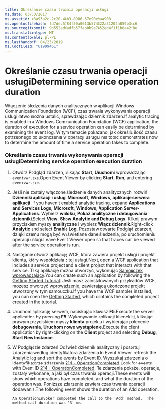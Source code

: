 ```yaml
---
title: Określanie czasu trwania operacji usługi
ms.date: 03/30/2017
ms.assetid: e8a93a2c-2c20-48b3-8986-57e90e9aa908
ms.openlocfilehash: fd7dec5784f50a0613b574822a31202a859b34c6
ms.sourcegitcommit: 9b552addadfb57fab0b9e7852ed4f1f1b8a42f8e
ms.translationtype: MT
ms.contentlocale: pl-PL
ms.lasthandoff: 04/23/2019
ms.locfileid: "61999461"
---
```

# <a name="determining-service-operation-duration"></a><span data-ttu-id="11d8e-102">Określanie czasu trwania operacji usługi</span><span class="sxs-lookup"><span data-stu-id="11d8e-102">Determining service operation duration</span></span>
<span data-ttu-id="11d8e-103">Włączenie śledzenia danych analitycznych w aplikacji Windows Communication Foundation (WCF), czas trwania wykonywania operacji usługi łatwo można ustalić, sprawdzając dziennik zdarzeń.</span><span class="sxs-lookup"><span data-stu-id="11d8e-103">If analytic tracing is enabled in a Windows Communication Foundation (WCF) application, the duration of execution for a service operation can easily be determined by examining the event log.</span></span>  <span data-ttu-id="11d8e-104">W tym temacie pokazano, jak określić ilość czasu potrzebnego do ukończenia w operacji usługi.</span><span class="sxs-lookup"><span data-stu-id="11d8e-104">This topic demonstrates how to determine the amount of time a service operation takes to complete.</span></span>  
  
### <a name="determining-service-operation-execution-duration"></a><span data-ttu-id="11d8e-105">Określanie czasu trwania wykonywania operacji usługi</span><span class="sxs-lookup"><span data-stu-id="11d8e-105">Determining service operation execution duration</span></span>  
  
1. <span data-ttu-id="11d8e-106">Otwórz Podgląd zdarzeń, klikając **Start**, **Uruchom**i wprowadzając `eventvwr.exe`.</span><span class="sxs-lookup"><span data-stu-id="11d8e-106">Open Event Viewer by clicking **Start**, **Run**, and entering `eventvwr.exe`.</span></span>  
  
2. <span data-ttu-id="11d8e-107">Jeśli nie zostały włączone śledzenie danych analitycznych, rozwiń **Dzienniki aplikacji i usług**, **Microsoft**, **Windows**, **aplikacje serwera aplikacji** .</span><span class="sxs-lookup"><span data-stu-id="11d8e-107">If you haven’t enabled analytic tracing, expand **Applications and Services Logs**, **Microsoft**, **Windows**, **Application Server-Applications**.</span></span> <span data-ttu-id="11d8e-108">Wybierz **widoku**, **Pokaż analityczne i debugowania dzienniki**.</span><span class="sxs-lookup"><span data-stu-id="11d8e-108">Select **View**, **Show Analytic and Debug Logs**.</span></span> <span data-ttu-id="11d8e-109">Kliknij prawym przyciskiem myszy **analityczne** i wybierz **Włącz dziennik**.</span><span class="sxs-lookup"><span data-stu-id="11d8e-109">Right-click **Analytic** and select **Enable Log**.</span></span> <span data-ttu-id="11d8e-110">Pozostaw otwarte Podgląd zdarzeń, dzięki czemu mogą być wyświetlane dane śledzenia, po uruchomieniu operacji usługi.</span><span class="sxs-lookup"><span data-stu-id="11d8e-110">Leave Event Viewer open so that traces can be viewed after the service operation is run.</span></span>  
  
3. <span data-ttu-id="11d8e-111">Następnie otwórz aplikację WCF, która zawiera projekt usługi i projekt klienta, który współdziała z tej usługi.</span><span class="sxs-lookup"><span data-stu-id="11d8e-111">Next, open a WCF application that includes a service project and a client project that interacts with that service.</span></span>  <span data-ttu-id="11d8e-112">Taką aplikację można utworzyć, wykonując [Samouczek wprowadzający](../../../../../docs/framework/wcf/getting-started-tutorial.md).</span><span class="sxs-lookup"><span data-stu-id="11d8e-112">You can create such an application by following the [Getting Started Tutorial](../../../../../docs/framework/wcf/getting-started-tutorial.md).</span></span>  <span data-ttu-id="11d8e-113">Jeśli masz zainstalowanych przykładów WCF, możesz otworzyć [wprowadzenie](../../../../../docs/framework/wcf/samples/getting-started-sample.md), zawierającą ukończone projekt utworzony w tym samouczku.</span><span class="sxs-lookup"><span data-stu-id="11d8e-113">If you have the WCF samples installed, you can open the [Getting Started](../../../../../docs/framework/wcf/samples/getting-started-sample.md), which contains the completed project created in the tutorial.</span></span>  
  
4. <span data-ttu-id="11d8e-114">Uruchom aplikację serwera, naciskając klawisz **F5**.</span><span class="sxs-lookup"><span data-stu-id="11d8e-114">Execute the server application by pressing **F5**.</span></span> <span data-ttu-id="11d8e-115">Wykonywanie aplikacji klienckiej, klikając prawym przyciskiem myszy **klienta** projektu i wybierając polecenie **debugowania**, **Uruchom nowe wystąpienie**.</span><span class="sxs-lookup"><span data-stu-id="11d8e-115">Execute the client application by right-clicking on the **Client** project and selecting **Debug**, **Start New Instance**.</span></span>  
  
5. <span data-ttu-id="11d8e-116">W Podglądzie zdarzeń Odśwież dziennik analityczny i posortuj zdarzenia według identyfikatora zdarzenia.</span><span class="sxs-lookup"><span data-stu-id="11d8e-116">In Event Viewer, refresh the Analytic log and sort the events by Event ID.</span></span>  <span data-ttu-id="11d8e-117">Wyszukaj zdarzenia o identyfikatorze zdarzenia [214 - OperationCompleted](../../../../../docs/framework/wcf/diagnostics/etw/214-operationcompleted.md).</span><span class="sxs-lookup"><span data-stu-id="11d8e-117">Look for events with Event ID [214 - OperationCompleted](../../../../../docs/framework/wcf/diagnostics/etw/214-operationcompleted.md).</span></span>  <span data-ttu-id="11d8e-118">Te zdarzenia pokaże, operacje, zostały wykonane, a jaki był czas trwania operacji.</span><span class="sxs-lookup"><span data-stu-id="11d8e-118">These events will show which operations have completed, and what the duration of the operation was.</span></span>  <span data-ttu-id="11d8e-119">Poniższe zdarzenie zawiera czas trwania operacji dodawania.</span><span class="sxs-lookup"><span data-stu-id="11d8e-119">The following event shows the duration of an Add operation.</span></span>  
  
    ```Output  
    An OperationInvoker completed the call to the 'Add' method.  The method call duration was '3' ms.  
    ```
